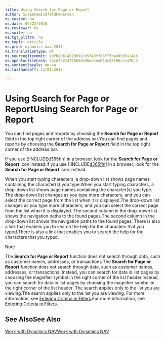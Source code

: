 ```yaml
---
title: Using Search for Page or Report
author: SusanneWindfeldPedersen
ms.custom: na
ms.date: 09/22/2016
ms.reviewer: na
ms.suite: na
ms.tgt_pltfrm: na
ms.topic: article
ms.prod: dynamics-nav-2018
ms.translationtype: HT
ms.sourcegitcommit: 1dfba8b14019991c95f40ffd5f7fbaed5df414eb
ms.openlocfilehash: 2bcdfd214775b6bb9bedeea034c55f86cce47bc3
ms.contentlocale: en-au
ms.lasthandoff: 12/01/2017

---
```


# <a name="using-search-for-page-or-report"></a><span data-ttu-id="036fd-102">Using Search for Page or Report</span><span class="sxs-lookup"><span data-stu-id="036fd-102">Using Search for Page or Report</span></span>
<span data-ttu-id="036fd-103">You can find pages and reports by choosing the **Search for Page or Report** field in the top right corner of the address bar.</span><span class="sxs-lookup"><span data-stu-id="036fd-103">You can find pages and reports by choosing the **Search for Page or Report** field in the top right corner of the address bar.</span></span>

<span data-ttu-id="036fd-104">If you use [!INCLUDE[d365fin](includes/d365fin_md.md)] in a browser, look for the **Search for Page or Report** icon instead.</span><span class="sxs-lookup"><span data-stu-id="036fd-104">If you use [!INCLUDE[d365fin](includes/d365fin_md.md)] in a browser, look for the **Search for Page or Report** icon instead.</span></span>

<span data-ttu-id="036fd-105">When you start typing characters, a drop-down list shows page names containing the character(s) you type.</span><span class="sxs-lookup"><span data-stu-id="036fd-105">When you start typing characters, a drop-down list shows page names containing the character(s) you type.</span></span> <span data-ttu-id="036fd-106">The drop-down list changes as you type more characters, and you can select the correct page from the list when it is displayed.</span><span class="sxs-lookup"><span data-stu-id="036fd-106">The drop-down list changes as you type more characters, and you can select the correct page from the list when it is displayed.</span></span> <span data-ttu-id="036fd-107">The second column in the drop-down list shows the navigation paths to the found pages.</span><span class="sxs-lookup"><span data-stu-id="036fd-107">The second column in the drop-down list shows the navigation paths to the found pages.</span></span> <span data-ttu-id="036fd-108">There is also a link that enables you to search the help for the characters that you typed.</span><span class="sxs-lookup"><span data-stu-id="036fd-108">There is also a link that enables you to search the help for the characters that you typed.</span></span>

> [!NOTE]  
>   <span data-ttu-id="036fd-109">The **Search for Page or Report** function does not search through data, such as customer names, addresses, or transactions.</span><span class="sxs-lookup"><span data-stu-id="036fd-109">The **Search for Page or Report** function does not search through data, such as customer names, addresses, or transactions.</span></span> <span data-ttu-id="036fd-110">Instead, you can search for data in list pages by choosing the magnifier symbol in the right corner of the list header.</span><span class="sxs-lookup"><span data-stu-id="036fd-110">Instead, you can search for data in list pages by choosing the magnifier symbol in the right corner of the list header.</span></span> <span data-ttu-id="036fd-111">The search applies only to the list you are viewing.</span><span class="sxs-lookup"><span data-stu-id="036fd-111">The search applies only to the list you are viewing.</span></span> <span data-ttu-id="036fd-112">For more information, see [Entering Criteria in Filters](ui-enter-criteria-filters.md).</span><span class="sxs-lookup"><span data-stu-id="036fd-112">For more information, see [Entering Criteria in Filters](ui-enter-criteria-filters.md).</span></span>  

## <a name="see-also"></a><span data-ttu-id="036fd-113">See Also</span><span class="sxs-lookup"><span data-stu-id="036fd-113">See Also</span></span>
[<span data-ttu-id="036fd-114">Work with Dynamics NAV</span><span class="sxs-lookup"><span data-stu-id="036fd-114">Work with Dynamics NAV</span></span>](ui-work-product.md)

